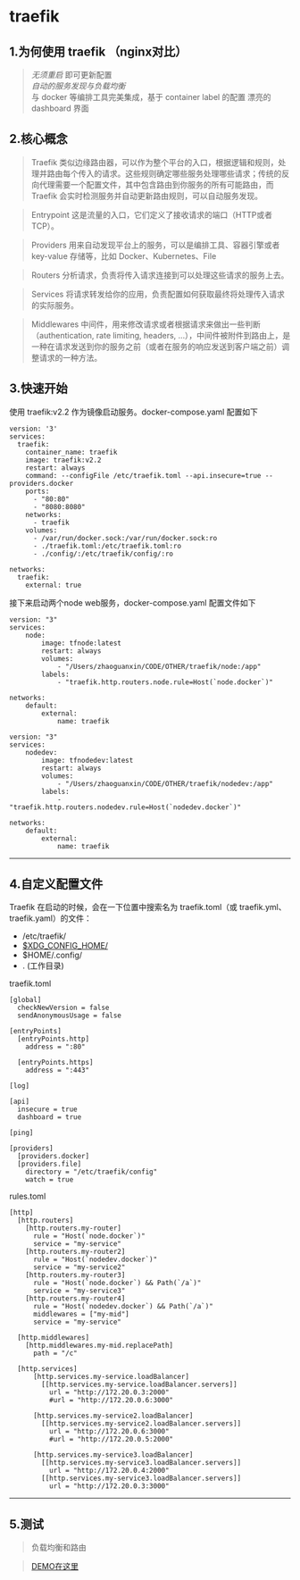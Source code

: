 # traefik

## 1.为何使用 traefik （nginx对比）

>*无须重启* 即可更新配置  
 *自动的服务发现与负载均衡*  
 与 docker 等编排工具完美集成，基于 container label 的配置 
 漂亮的 dashboard 界面


## 2.核心概念
>Traefik 类似边缘路由器，可以作为整个平台的入口，根据逻辑和规则，处理并路由每个传入的请求。这些规则确定哪些服务处理哪些请求；传统的反向代理需要一个配置文件，其中包含路由到你服务的所有可能路由，而Traefik 会实时检测服务并自动更新路由规则，可以自动服务发现。

>Entrypoint 这是流量的入口，它们定义了接收请求的端口（HTTP或者TCP）。

>Providers 用来自动发现平台上的服务，可以是编排工具、容器引擎或者 key-value 存储等，比如 Docker、Kubernetes、File

>Routers 分析请求，负责将传入请求连接到可以处理这些请求的服务上去。

>Services 将请求转发给你的应用，负责配置如何获取最终将处理传入请求的实际服务。

>Middlewares 中间件，用来修改请求或者根据请求来做出一些判断（authentication, rate limiting, headers, ...），中间件被附件到路由上，是一种在请求发送到你的服务之前（或者在服务的响应发送到客户端之前）调整请求的一种方法。


## 3.快速开始

使用 traefik:v2.2 作为镜像启动服务。docker-compose.yaml 配置如下

```
version: '3'
services:
  traefik:
    container_name: traefik
    image: traefik:v2.2
    restart: always
    command: --configFile /etc/traefik.toml --api.insecure=true --providers.docker
    ports:
      - "80:80"
      - "8080:8080"
    networks: 
      - traefik
    volumes:
      - /var/run/docker.sock:/var/run/docker.sock:ro
      - ./traefik.toml:/etc/traefik.toml:ro
      - ./config/:/etc/traefik/config/:ro

networks:
  traefik:
    external: true
```



接下来启动两个node web服务，docker-compose.yaml 配置文件如下

```
version: "3"
services:
    node:
        image: tfnode:latest
        restart: always
        volumes:
            - "/Users/zhaoguanxin/CODE/OTHER/traefik/node:/app"
        labels:
            - "traefik.http.routers.node.rule=Host(`node.docker`)"
           
networks:
    default:
        external:
            name: traefik
```

```
version: "3"
services:
    nodedev:
        image: tfnodedev:latest
        restart: always
        volumes:
            - "/Users/zhaoguanxin/CODE/OTHER/traefik/nodedev:/app"
        labels:
            - "traefik.http.routers.nodedev.rule=Host(`nodedev.docker`)"
           
networks:
    default:
        external:
            name: traefik
```
___

## 4.自定义配置文件
Traefik 在启动的时候，会在一下位置中搜索名为 traefik.toml（或 traefik.yml、traefik.yaml）的文件：
* /etc/traefik/
* [$XDG_CONFIG_HOME/](https://blog.csdn.net/u014025444/article/details/94029895)
* $HOME/.config/
* . (工作目录)


traefik.toml
```
[global]
  checkNewVersion = false
  sendAnonymousUsage = false

[entryPoints]
  [entryPoints.http]
    address = ":80"

  [entryPoints.https]
    address = ":443"

[log]

[api]
  insecure = true
  dashboard = true

[ping]

[providers]
  [providers.docker]
  [providers.file]
    directory = "/etc/traefik/config"
    watch = true
```

rules.toml
```
[http]
  [http.routers]
    [http.routers.my-router]
      rule = "Host(`node.docker`)"
      service = "my-service"
    [http.routers.my-router2]
      rule = "Host(`nodedev.docker`)"
      service = "my-service2"
    [http.routers.my-router3]
      rule = "Host(`node.docker`) && Path(`/a`)"
      service = "my-service3"
    [http.routers.my-router4]
      rule = "Host(`nodedev.docker`) && Path(`/a`)"
      middlewares = ["my-mid"]
      service = "my-service"

  [http.middlewares]
    [http.middlewares.my-mid.replacePath]
      path = "/c"

  [http.services]
      [http.services.my-service.loadBalancer]
        [[http.services.my-service.loadBalancer.servers]]
          url = "http://172.20.0.3:2000"
          #url = "http://172.20.0.6:3000"
  
      [http.services.my-service2.loadBalancer]
        [[http.services.my-service2.loadBalancer.servers]]
          url = "http://172.20.0.6:3000"
          #url = "http://172.20.0.5:2000"
  
      [http.services.my-service3.loadBalancer]
        [[http.services.my-service3.loadBalancer.servers]]
          url = "http://172.20.0.4:2000"
        [[http.services.my-service3.loadBalancer.servers]]
          url = "http://172.20.0.3:3000"
```
___


## 5.测试

>负载均衡和路由


>[DEMO在这里](https://github.com/GXZhao/traefik)










